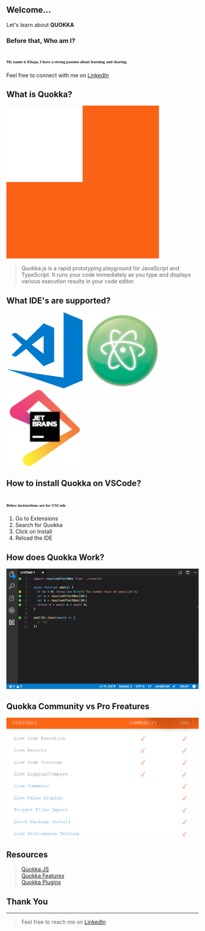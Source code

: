 ## Welcome... 

Let's learn about <strong>QUOKKA</strong>


### Before that, Who am I?

<span style="font-family: 'Trebuchet MS'; font-size: 0.5em;">My name is <strong>Khaja</strong>, I have a strong passion about learning and sharing. </span><br>
---
Feel free to connect with me on [LinkedIn](https://www.linkedin.com/in/khaja-moinuddin-mohammed-b9638720/)



## What is Quokka?
![](../images/quokka.png)

> Quokka.js is a rapid prototyping playground for JavaScript and TypeScript. It runs your code immediately as you type and displays various execution results in your code editor.


## What IDE's are supported?

<img src="../images/vscode.png" alt="drawing" width="200"/>
<img src="../images/atom.png" alt="drawing" width="200"/>
<img src="../images/jet_brains.png" alt="drawing" width="200"/>


## How to install Quokka on VSCode?

<span style="font-family: 'Trebuchet MS'; font-size: 0.5em;">Below instructions are for VSCode</span>
---
1. Go to Extensions 
2. Search for Quokka 
3. Click on Install 
3. Reload the IDE<br>


## How does Quokka Work?

<img src="../images/how-works.gif" alt="drawing" width="900"/>



## Quokka Community vs Pro Freatures

<img src="../images/community-pro-features.PNG" alt="drawing" width="900"/>



## Resources
> [Quokka JS](https://quokkajs.com/)<br>
> [Quokka Features](https://quokkajs.com/pro/#performance)<br>
> [Quokka Plugins](https://quokkajs.com/docs/extensibility.html#plugin-ideas-and-recommendations)<br>


## Thank You 
---
> Feel free to reach me on [LinkedIn](https://www.linkedin.com/in/khaja-moinuddin-mohammed-b9638720/)